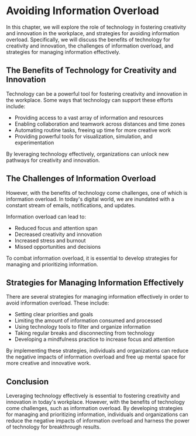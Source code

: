 Avoiding Information Overload
=============================================================================================

In this chapter, we will explore the role of technology in fostering creativity and innovation in the workplace, and strategies for avoiding information overload. Specifically, we will discuss the benefits of technology for creativity and innovation, the challenges of information overload, and strategies for managing information effectively.

The Benefits of Technology for Creativity and Innovation
--------------------------------------------------------

Technology can be a powerful tool for fostering creativity and innovation in the workplace. Some ways that technology can support these efforts include:

* Providing access to a vast array of information and resources
* Enabling collaboration and teamwork across distances and time zones
* Automating routine tasks, freeing up time for more creative work
* Providing powerful tools for visualization, simulation, and experimentation

By leveraging technology effectively, organizations can unlock new pathways for creativity and innovation.

The Challenges of Information Overload
--------------------------------------

However, with the benefits of technology come challenges, one of which is information overload. In today's digital world, we are inundated with a constant stream of emails, notifications, and updates.

Information overload can lead to:

* Reduced focus and attention span
* Decreased creativity and innovation
* Increased stress and burnout
* Missed opportunities and decisions

To combat information overload, it is essential to develop strategies for managing and prioritizing information.

Strategies for Managing Information Effectively
-----------------------------------------------

There are several strategies for managing information effectively in order to avoid information overload. These include:

* Setting clear priorities and goals
* Limiting the amount of information consumed and processed
* Using technology tools to filter and organize information
* Taking regular breaks and disconnecting from technology
* Developing a mindfulness practice to increase focus and attention

By implementing these strategies, individuals and organizations can reduce the negative impacts of information overload and free up mental space for more creative and innovative work.

Conclusion
----------

Leveraging technology effectively is essential to fostering creativity and innovation in today's workplace. However, with the benefits of technology come challenges, such as information overload. By developing strategies for managing and prioritizing information, individuals and organizations can reduce the negative impacts of information overload and harness the power of technology for breakthrough results.
